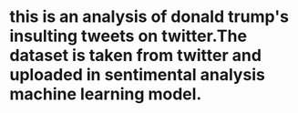 # this is an analysis of donald trump's insulting tweets on twitter.The dataset is taken from twitter and uploaded in sentimental analysis machine learning model.
